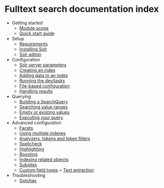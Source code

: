 # Fulltext search documentation index

- Getting started
    - [Module scope](01_getting_started.md#module-scope)
    - [Quick start guide](01_getting_started.md#quick-start)
- Setup
    - [Requirements](02_setup.md#requirements)
    - [Installing Solr](02_setup.md#installing-solr)
    - [Solr admin](02_setup.md#solr-admin)
- Configuration
    - [Solr server parameters](03_configuration.md#solr-server-parameters)
    - [Creating an index](03_configuration.md#creating-an-index)
    - [Adding data to an index](03_configuration.md#adding-data-to-an-index)
    - [Running the dev/tasks](03_configuration.md#dev-tasks)
    - [File-based configuration](03_configuration.md#file-based-configuration)
    - [Handling results](03_configuration.md#handling-results)
- Querying
    - [Building a SearchQuery](04_querying.md#building-a-`searchquery`)
    - [Searching value ranges](04_querying.md#searching-value-ranges)
    - [Empty or existing values](04_querying.md#empty-or-existing-values)
    - [Executing your query](04_querying.md#executing-your-query)
- Advanced configuration
    - [Facets](05_advanced_configuration.md#facets)
    - [Using multiple indexes](05_advanced_configuration.md#multiple-indexes)
    - [Analyzers, tokens and token filters](05_advanced_configuration.md#analyzers,-tokenizers-and-token-filters)
    - [Spellcheck](05_advanced_configuration.md#spell-check-("did-you-mean..."))
    - [Highlighting](05_advanced_configuration.md#highlighting)
    - [Boosting](05_advanced_configuration.md#boosting)
    - [Indexing related objects](05_advanced_configuration.md#indexing-related-objects)
    - [Subsites](05_advanced_configuration.md#subsites)
    - [Custom field types](05_advanced_configuration.md#custom-field-types)
    = [Text extraction](05_advanced_configuration.md#text-extraction)
- Troubleshooting
    - [Gotchas](06_troubleshooting.md#common-gotchas)
